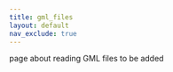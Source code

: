 ```yaml
---
title: gml_files
layout: default
nav_exclude: true
---
```

page about reading GML files to be added 